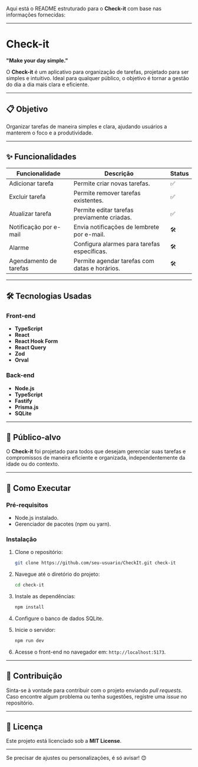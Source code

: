 Aqui está o README estruturado para o **Check-it** com base nas informações fornecidas:  

---

# Check-it  

**"Make your day simple."**  

O **Check-it** é um aplicativo para organização de tarefas, projetado para ser simples e intuitivo. Ideal para qualquer público, o objetivo é tornar a gestão do dia a dia mais clara e eficiente.  

---

## 📋 Objetivo  
Organizar tarefas de maneira simples e clara, ajudando usuários a manterem o foco e a produtividade.  

---

## ✨ Funcionalidades  

| **Funcionalidade**             | **Descrição**                                         | **Status**        |  
|--------------------------------|-----------------------------------------------------|-------------------|  
| Adicionar tarefa               | Permite criar novas tarefas.                        |       ✅          |  
| Excluir tarefa                 | Permite remover tarefas existentes.                 |       ✅          |  
| Atualizar tarefa               | Permite editar tarefas previamente criadas.         |       ✅          |  
| Notificação por e-mail         | Envia notificações de lembrete por e-mail.          |       🛠️          |  
| Alarme                         | Configura alarmes para tarefas específicas.         |       🛠️          |  
| Agendamento de tarefas         | Permite agendar tarefas com datas e horários.       |       🛠️          |  

---

## 🛠️ Tecnologias Usadas  

### **Front-end**  
- **TypeScript**  
- **React**  
- **React Hook Form**  
- **React Query**  
- **Zod**  
- **Orval**  

### **Back-end**  
- **Node.js**  
- **TypeScript**  
- **Fastify**  
- **Prisma.js**  
- **SQLite**  

---

## 🎯 Público-alvo  
O **Check-it** foi projetado para todos que desejam gerenciar suas tarefas e compromissos de maneira eficiente e organizada, independentemente da idade ou do contexto.  

---

## 🚀 Como Executar  

### **Pré-requisitos**  
- Node.js instalado.  
- Gerenciador de pacotes (npm ou yarn).  

### **Instalação**  

1. Clone o repositório:  
   ```bash  
   git clone https://github.com/seu-usuario/CheckIt.git check-it 
   ```  

2. Navegue até o diretório do projeto:  
   ```bash  
   cd check-it  
   ```  

3. Instale as dependências:  
   ```bash  
   npm install  
   ```  

4. Configure o banco de dados SQLite.  

5. Inicie o servidor:  
   ```bash  
   npm run dev  
   ```  

6. Acesse o front-end no navegador em: `http://localhost:5173`.  

---

## 🌱 Contribuição  
Sinta-se à vontade para contribuir com o projeto enviando *pull requests*. Caso encontre algum problema ou tenha sugestões, registre uma *issue* no repositório.  

---

## 📝 Licença  
Este projeto está licenciado sob a **MIT License**.  

---  

Se precisar de ajustes ou personalizações, é só avisar! 😊